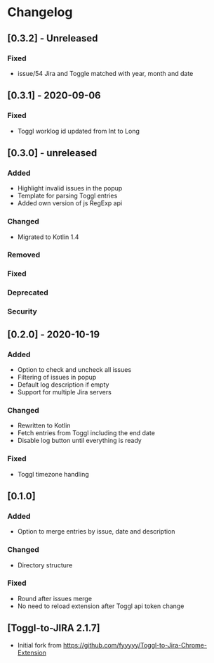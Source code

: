 # Changelog

## [0.3.2] - Unreleased
### Fixed
- issue/54 Jira and Toggle matched with year, month and date

## [0.3.1] - 2020-09-06
### Fixed
- Toggl worklog id updated from Int to Long

## [0.3.0] - unreleased
### Added
- Highlight invalid issues in the popup
- Template for parsing Toggl entries
- Added own version of js RegExp api

### Changed
- Migrated to Kotlin 1.4

### Removed

### Fixed

### Deprecated

### Security

## [0.2.0] - 2020-10-19
### Added
- Option to check and uncheck all issues
- Filtering of issues in popup
- Default log description if empty
- Support for multiple Jira servers

### Changed
- Rewritten to Kotlin
- Fetch entries from Toggl including the end date
- Disable log button until everything is ready

### Fixed
- Toggl timezone handling

## [0.1.0]
### Added
- Option to merge entries by issue, date and description

### Changed
- Directory structure

### Fixed
- Round after issues merge
- No need to reload extension after Toggl api token change

## [Toggl-to-JIRA 2.1.7]
- Initial fork from https://github.com/fyyyyy/Toggl-to-Jira-Chrome-Extension